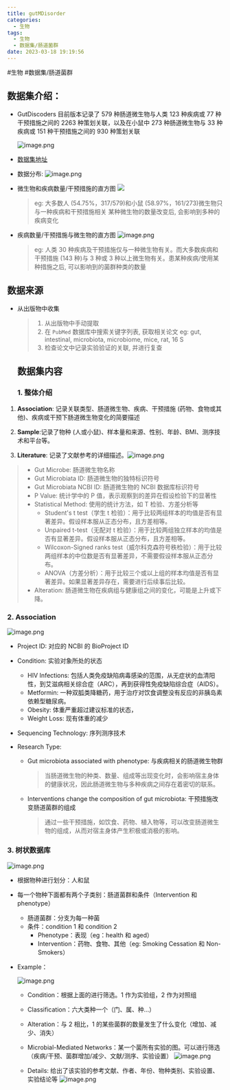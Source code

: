 ```yaml
---
title: gutMDisorder
categories:
  - 生物
tags:
  - 生物
  - 数据集/肠道菌群
date: 2023-03-18 19:19:56
---
```


#生物 #数据集/肠道菌群 

##  数据集介绍：

- GutDiscoders 目前版本记录了 579 种肠道微生物与人类 123 种疾病或 77 种干预措施之间的 2263 种策划关联，以及在小鼠中 273 种肠道微生物与 33 种疾病或 151 种干预措施之间的 930 种策划关联

  ![image.png](https://raw.githubusercontent.com/WMGray/blog.images/master/images/20230318131247.png)

- [数据集地址](http://bio-annotation.cn/gutMDisorder/)


- 数据分布:
  ![image.png](https://raw.githubusercontent.com/WMGray/blog.images/master/images/20230318153123.png)
- 微生物和疾病数量/干预措施的直方图
  ![](https://raw.githubusercontent.com/WMGray/blog.images/master/images/20230318153947.png)
  >eg: 大多数人 (54.75%，317/579)和小鼠 (58.97%，161/273)微生物只与一种疾病和干预措施相关
  >某种微生物的数量改变后, 会影响到多种的疾病变化
- 疾病数量/干预措施与微生物的直方图
  ![image.png](https://raw.githubusercontent.com/WMGray/blog.images/master/images/20230318154953.png)

  >eg: 人类 30 种疾病及干预措施仅与一种微生物有关。而大多数疾病和干预措施 (143 种)与 3 种或 3 种以上微生物有关。患某种疾病/使用某种措施之后, 可以影响到的菌群种类的数量

## 数据来源

- 从出版物中收集

  > 1. 从出版物中手动提取
  > 2. 在 `PubMed` 数据库中搜索关键字列表, 获取相关论文  eg: gut, intestinal, microbiota, microbiome, mice, rat, 16 S
  > 3. 检查论文中记录实验验证的关联, 并进行复查

  ## 数据集内容

  ### 1. 整体介绍

1. **Association**: 记录关联类型、肠道微生物、疾病、干预措施 (药物、食物或其他)、疾病或干预下肠道微生物变化的简要描述

2. **Sample**:记录了物种 (人或小鼠)、样本量和来源、性别、年龄、BMI、测序技术和平台等。

3. **Literature**: 记录了文献参考的详细描述。![image.png](https://raw.githubusercontent.com/WMGray/blog.images/master/images/20230318163614.png)

  > - Gut Microbe: 肠道微生物名称
  > - Gut Microbiata ID: 肠道微生物的独特标识符号
  > - Gut Microbiata NCBI ID: 肠道微生物的 NCBI 数据库标识符号
  > - P Value: 统计学中的 P 值，表示观察到的差异在假设检验下的显著性
  > - Statistical Method: 使用的统计方法，如 T 检验、方差分析等
  >   -   Student's t test（学生 t 检验）：用于比较两组样本的均值是否有显著差异。假设样本服从正态分布，且方差相等。
  >   -   Unpaired t-test（无配对 t 检验）：用于比较两组独立样本的均值是否有显著差异。假设样本服从正态分布，且方差相等。
  >   -   Wilcoxon-Signed ranks test（威尔科克森符号秩检验）：用于比较两组样本的中位数是否有显著差异，不需要假设样本服从正态分布。
  >   -   ANOVA（方差分析）：用于比较三个或以上组的样本均值是否有显著差异。如果显著差异存在，需要进行后续事后比较。
  > - Alteration: 肠道微生物在疾病组与健康组之间的变化，可能是上升或下降。

### 2. Association

![image.png](https://raw.githubusercontent.com/WMGray/blog.images/master/images/20230318133204.png)

- Project ID: 对应的 NCBI 的 BioProject ID

- Condition: 实验对象所处的状态
	- HIV Infections: 包括人类免疫缺陷病毒感染的范围，从无症状的血清阳性，到艾滋病相关综合症（ARC），再到获得性免疫缺陷综合症（AIDS）。
	- Metformin: 一种双胍类降糖药，用于治疗对饮食调整没有反应的非胰岛素依赖型糖尿病。
	- Obesity: 体重严重超过建议标准的状态，
	- Weight Loss: 现有体重的减少

- Sequencing Technology: 序列测序技术

- Research Type:
	- Gut microbiota associated with phenotype: 与疾病相关的肠道微生物群
	
	  >当肠道微生物的种类、数量、组成等出现变化时，会影响宿主身体的健康状况，因此肠道微生物与多种疾病之间存在着密切的联系。
	
	- Interventions change the composition of gut microbiota: 干预措施改变肠道菌群的组成

	  >通过一些干预措施，如饮食、药物、植入物等，可以改变肠道微生物的组成，从而对宿主身体产生积极或消极的影响。
	

### 3. 树状数据库
![image.png](https://raw.githubusercontent.com/WMGray/blog.images/master/images/20230318182454.png)
- 根据物种进行划分：人和鼠

- 每一个物种下面都有两个子类别：肠道菌群和条件（Intervention 和 phenotype）
	- 肠道菌群：分支为每一种菌
	- 条件：condition 1 和 condition 2 
		- Phenotype：表现（eg：health 和 aged）
		- Intervention：药物、食物、其他（eg: Smoking Cessation 和 Non-Smokers）
	
- Example：

  ![image.png](https://raw.githubusercontent.com/WMGray/blog.images/master/images/20230318190212.png)

  - Condition：根据上面的进行筛选。1 作为实验组，2 作为对照组

  - Classification：六大类种一个（门、属、种...）

  - Alteration：与 2 相比，1 的某些菌群的数量发生了什么变化（增加、减少、消失）

  - Microbial-Mediated Networks：某一个菌所有实验的图。可以进行筛选（疾病/干预、菌群增加/减少、文献/测序、实验设置）
  	![image.png](https://raw.githubusercontent.com/WMGray/blog.images/master/images/20230318191031.png)

  - Details: 给出了该实验的参考文献、作者、年份、物种类别、实验设置、实验结论等
  	![image.png](https://raw.githubusercontent.com/WMGray/blog.images/master/images/20230318191158.png)